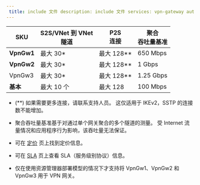 ```yaml
---
 title: include 文件 description: include 文件 services: vpn-gateway author: WenJason ms.service: vpn-gateway ms.topic: include origin.date: 08/02/2018 ms.date: 09/02/2018 ms.author: v-jay ms.custom: include file
---
```


|**SKU**   | S2S/VNet 到 VNet<br>隧道 | **P2S<br>连接** | **聚合<br>吞吐量基准** |
|---       | ---                             | ---                    | ---                         |
|**VpnGw1**| 最大 30*                         | 最大 128\*\*             | 650 Mbps                    |
|**VpnGw2**| 最大 30*                         | 最大 128\*\*             | 1 Gbps                      |
|VpnGw3| 最大 30*                         | 最大 128\*\*             | 1.25 Gbps                   |
|**基本** | 最大 10 个                         | 最大 128               | 100 Mbps                    | 

* (**) 如果需要更多连接，请联系支持人员。 这仅适用于 IKEv2，SSTP 的连接数不能增加。

* 聚合吞吐量基准基于对通过单个网关聚合的多个隧道的测量。 受 Internet 流量情况和应用程序行为影响，该吞吐量无法保证。

* 可在 [定价](https://www.azure.cn/pricing/details/vpn-gateway) 页上找到定价信息。

* 可在 [SLA](https://www.azure.cn/support/sla/vpn-gateway/) 页上查看 SLA（服务级别协议）信息。

* 仅在使用资源管理器部署模型的情况下才支持将 VpnGw1、VpnGw2 和 VpnGw3 用于 VPN 网关。
